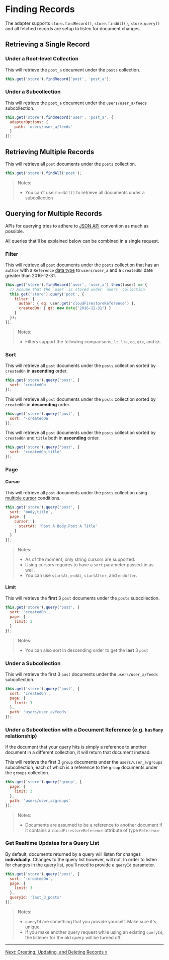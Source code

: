 # Finding Records

The adapter supports `store.findRecord()`, `store.findAll()`, `store.query()` and all fetched records are setup to listen for document changes.

## Retrieving a Single Record

### Under a Root-level Collection

This will retrieve the `post_a` document under the `posts` collection.

```javascript
this.get('store').findRecord('post', 'post_a');
```

### Under a Subcollection

This will retrieve the `post_a` document under the `users/user_a/feeds` subcollection.

```javascript
this.get('store').findRecord('user', 'post_a', {
  adapterOptions: {
    path: 'users/user_a/feeds'
  }
});
```

## Retrieving Multiple Records

This will retrieve all `post` documents under the `posts` collection.

```javascript
this.get('store').findAll('post');
```

> Notes:
>
> - You can't use `findAll()` to retrieve all documents under a subcollection

## Querying for Multiple Records

APIs for querying tries to adhere to [JSON API](http://jsonapi.org/) convention as much as possible.

All queries that'll be explained below can be combined in a single request.

### Filter

This will retrieve all `post` documents under the `posts` collection that has an `author` with a `Reference` [data type](https://firebase.google.com/docs/firestore/manage-data/data-types#data_types) to `users/user_a` and a `createdOn` date greater than 2016-12-31.

```javascript
this.get('store').findRecord('user', 'user_a').then((user) => {
  // Assume that the `user` is stored under `users` collection
  this.get('store').query('post', {
    filter: {
      author: { eq: user.get('cloudFirestoreReference') },
      createdOn: { gt: new Date('2016-12-31') }
    }
  });
});
```

> Notes:
>
> - Filters support the following comparisons, `lt`, `lte`, `eq`, `gte`, and `gt`.

### Sort

This will retrieve all `post` documents under the `posts` collection sorted by `createdOn` in **ascending** order.

```javascript
this.get('store').query('post', {
  sort: 'createdOn'
});
```

This will retrieve all `post` documents under the `posts` collection sorted by `createdOn` in **descending** order.

```javascript
this.get('store').query('post', {
  sort: '-createdOn'
});
```

This will retrieve all `post` documents under the `posts` collection sorted by `createdOn` and `title` both in **ascending** order.

```javascript
this.get('store').query('post', {
  sort: 'createdOn,title'
});
```

### Page

#### Cursor

This will retrieve all `post` documents under the `posts` collection using [multiple cursor](https://firebase.google.com/docs/firestore/query-data/query-cursors#set_multiple_cursor_conditions) conditions.

```javascript
this.get('store').query('post', {
  sort: 'body,title',
  page: {
    cursor: {
      startAt: 'Post A Body,Post A Title'
    }
  }
});
```

> Notes:
>
> - As of the moment, only string cursors are supported.
> - Using cursors requires to have a `sort` parameter passed-in as well.
> - You can use `startAt`, `endAt`, `startAfter`, and `endAfter`.

#### Limit

This will retrieve the **first** 3 `post` documents under the `posts` subcollection.

```javascript
this.get('store').query('post', {
  sort: 'createdOn',
  page: {
    limit: 3
  }
});
```

> Notes:
>
> - You can also sort in descending order to get the **last** 3 `post`

### Under a Subcollection

This will retrieve the first 3 `post` documents under the `users/user_a/feeds` subcollection.

```javascript
this.get('store').query('post', {
  sort: 'createdOn',
  page: {
    limit: 3
  },
  path: 'users/user_a/feeds'
});
```

### Under a Subcollection with a Document Reference (e.g. `hasMany` relationship)

If the document that your query hits is simply a reference to another document in a different collection, it will return that document instead.

This will retrieve the first 3 `group` documents under the `users/user_a/groups` subcollection, each of which is a reference to the `group` documents under the `groups` collection.

```javascript
this.get('store').query('group', {
  page: {
    limit: 3
  },
  path: 'users/user_a/groups'
});
```

> Notes:
>
> - Documents are assumed to be a reference to another document if it contains a `cloudFirestoreReference` attribute of type `Reference`

### Get Realtime Updates for a Query List

By default, documents returned by a query will listen for changes **individually**. Changes to the query list however, will not. In order to listen for changes in the query list, you'll need to provide a `queryId` parameter.

```javascript
this.get('store').query('post', {
  sort: '-createdOn',
  page: {
    limit: 3
  },
  queryId: 'last_3_posts'
});
```

> Notes:
>
> - `queryId` are something that you provide yourself. Make sure it's unique.
> - If you make another query request while using an existing `queryId`, the listener for the old query will be turned off.

---

[Next: Creating, Updating, and Deleting Records »](https://github.com/rmmmp/ember-cloud-firestore-adapter/blob/master/guides/03-creating-updating-deleting-records.md)
